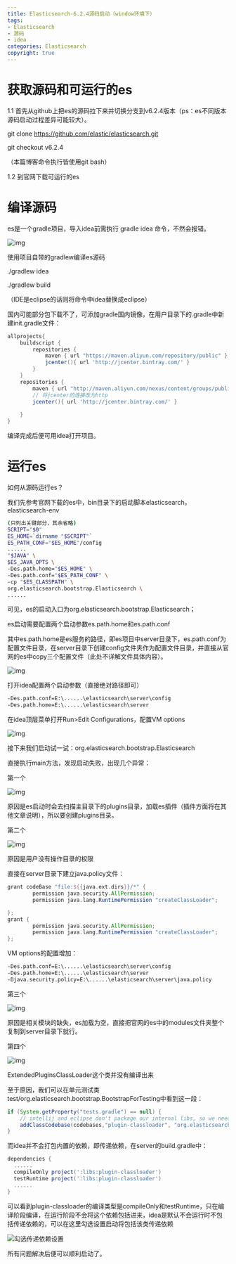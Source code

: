 ```yaml
---
title: Elasticsearch-6.2.4源码启动（window环境下）
tags: 
- Elasticsearch
- 源码
- idea
categories: Elasticsearch
copyright: true
---
```


# 获取源码和可运行的es

1.1 首先从github上把es的源码拉下来并切换分支到v6.2.4版本（ps：es不同版本源码启动过程差异可能较大）。

<!-- more-->

git clone https://github.com/elastic/elasticsearch.git

git checkout v6.2.4

（本篇博客命令执行皆使用git bash）

1.2 到官网下载可运行的es

# 编译源码

es是一个gradle项目，导入idea前需执行 gradle idea 命令，不然会报错。

![img](https://wziyang.github.io/images/源码启动/gradle_idea报错.PNG)

使用项目自带的gradlew编译es源码

./gradlew idea

./gradlew build

（IDE是eclipse的话则将命令中idea替换成eclipse）

国内可能部分包下载不了，可添加gradle国内镜像，在用户目录下的.gradle中新建init.gradle文件：

```groovy
allprojects{
	buildscript {
        repositories {
            maven { url "https://maven.aliyun.com/repository/public" }
			jcenter(){ url 'http://jcenter.bintray.com/' }
        }
    }
    repositories {
		maven { url "http://maven.aliyun.com/nexus/content/groups/public/" }
		// 将jcenter的连接改为http
		jcenter(){ url 'http://jcenter.bintray.com/' }
		
    }
}
```

编译完成后便可用idea打开项目。

# 运行es

如何从源码运行es？

我们先参考官网下载的es中，bin目录下的启动脚本elasticsearch，elasticsearch-env

```bash
(只列出关键部分，其余省略)
SCRIPT="$0"
ES_HOME=`dirname "$SCRIPT"`
ES_PATH_CONF="$ES_HOME"/config
......
"$JAVA" \
$ES_JAVA_OPTS \
-Des.path.home="$ES_HOME" \
-Des.path.conf="$ES_PATH_CONF" \
-cp "$ES_CLASSPATH" \
org.elasticsearch.bootstrap.Elasticsearch \
......
```

可见，es的启动入口为org.elasticsearch.bootstrap.Elasticsearch；

es启动需要配置两个启动参数es.path.home和es.path.conf

其中es.path.home是es服务的路径，即es项目中server目录下，es.path.conf为配置文件目录，在server目录下创建config文件夹作为配置文件目录，并直接从官网的es中copy三个配置文件（此处不详解文件具体内容）。

![img](https://wziyang.github.io/images/源码启动/config目录下文件.PNG)

打开idea配置两个启动参数（直接绝对路径即可）

```bash
-Des.path.conf=E:\......\elasticsearch\server\config
-Des.path.home=E:\......\elasticsearch\server
```

在idea顶层菜单打开Run>Edit Configurations，配置VM options

![img](https://wziyang.github.io/images/源码启动/配置路径.png)

接下来我们启动试一试：org.elasticsearch.bootstrap.Elasticsearch

直接执行main方法，发现启动失败，出现几个异常：

第一个

![img](https://wziyang.github.io/images/源码启动/没有plugin目录.PNG)

原因是es启动时会去扫描主目录下的plugins目录，加载es插件（插件方面将在其他文章说明），所以要创建plugins目录。

第二个

![img](https://wziyang.github.io/images/源码启动/权限问题.PNG)

原因是用户没有操作目录的权限

直接在server目录下建立java.policy文件：

```groovy
grant codeBase "file:${{java.ext.dirs}}/*" {
        permission java.security.AllPermission;
        permission java.lang.RuntimePermission "createClassLoader";

};
grant {
        permission java.security.AllPermission;
        permission java.lang.RuntimePermission "createClassLoader";
};
```

VM options的配置增加：

```bash
-Des.path.conf=E:\......\elasticsearch\server\config
-Des.path.home=E:\......\elasticsearch\server
-Djava.security.policy=E:\......\elasticsearch\server\java.policy
```

第三个

![img](https://wziyang.github.io/images/源码启动/module缺失.PNG)

原因是相关模块的缺失，es加载为空，直接把官网的es中的modules文件夹整个复制到server目录下就行。

第四个

![img](https://wziyang.github.io/images/源码启动/类没有.PNG)

ExtendedPluginsClassLoader这个类并没有编译出来

至于原因，我们可以在单元测试类test/org.elasticsearch.bootstrap.BootstrapForTesting中看到这一段：

```java
if (System.getProperty("tests.gradle") == null) {
	// intellij and eclipse don't package our internal libs, so we need to set the codebases for them manually
	addClassCodebase(codebases,"plugin-classloader", "org.elasticsearch.plugins.ExtendedPluginsClassLoader");
}
```

 而idea并不会打包内置的依赖，即传递依赖，在server的build.gradle中：

```groovy
dependencies {
  ......
  compileOnly project(':libs:plugin-classloader')
  testRuntime project(':libs:plugin-classloader')
  ......
}
```

可以看到plugin-classloader的编译类型是compileOnly和testRuntime，只在编译阶段编译，在运行阶段不会将这个依赖包括进来，idea是默认不会运行时不包括传递依赖的，可以在这里勾选设置启动将包括该类传递依赖

![勾选传递依赖设置](https://wziyang.github.io/images/源码启动/勾选传递依赖设置.png)

所有问题解决后便可以顺利启动了。
